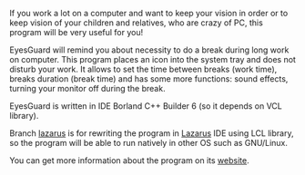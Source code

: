 If you work a lot on a computer and want to keep your vision in order or to keep vision of your children and relatives, who are crazy of PC, this program will be very useful for you!

EyesGuard will remind you about necessity to do a break during long work on computer. This program places an icon into the system tray and does not disturb your work. It allows to set the time between breaks (work time), breaks duration (break time) and has some more functions: sound effects, turning your monitor off during the break.

EyesGuard is written in IDE Borland C++ Builder 6 (so it depends on VCL library).

Branch [lazarus](http://github.com/mburyakov/eyesguard/tree/lazarus) is for rewriting
the program in [Lazarus](http://www.lazarus.freepascal.org) IDE using LCL library,
so the program will be able to run natively in other OS such as GNU/Linux.

You can get more information about the program on its [website](http://eyesguard.fatal.ru).
